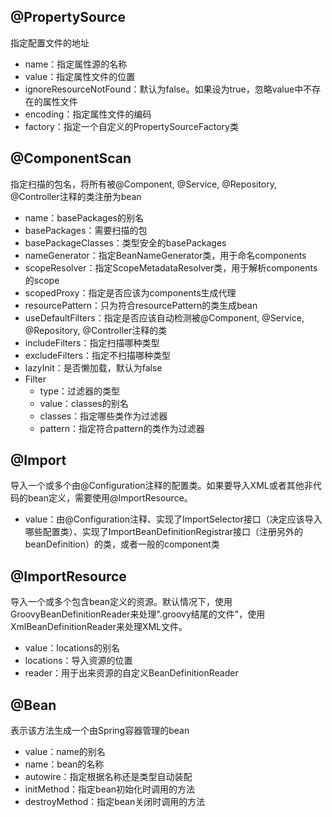 ## @PropertySource

指定配置文件的地址

- name：指定属性源的名称
- value：指定属性文件的位置
- ignoreResourceNotFound：默认为false。如果设为true，忽略value中不存在的属性文件
- encoding：指定属性文件的编码
- factory：指定一个自定义的PropertySourceFactory类
<!--more-->
## @ComponentScan

指定扫描的包名，将所有被@Component, @Service, @Repository, @Controller注释的类注册为bean

- name：basePackages的别名
- basePackages：需要扫描的包
- basePackageClasses：类型安全的basePackages
- nameGenerator：指定BeanNameGenerator类，用于命名components
- scopeResolver：指定ScopeMetadataResolver类，用于解析components的scope
- scopedProxy：指定是否应该为components生成代理
- resourcePattern：只为符合resourcePattern的类生成bean
- useDefaultFilters：指定是否应该自动检测被@Component, @Service, @Repository, @Controller注释的类
- includeFilters：指定扫描哪种类型
- excludeFilters：指定不扫描哪种类型
- lazyInit：是否懒加载，默认为false
- Filter
	- type：过滤器的类型
	- value：classes的别名
	- classes：指定哪些类作为过滤器
	- pattern：指定符合pattern的类作为过滤器

## @Import

导入一个或多个由@Configuration注释的配置类。如果要导入XML或者其他非代码的bean定义，需要使用@ImportResource。

- value：由@Configuration注释、实现了ImportSelector接口（决定应该导入哪些配置类）、实现了ImportBeanDefinitionRegistrar接口（注册另外的beanDefinition）的类，或者一般的component类

## @ImportResource

导入一个或多个包含bean定义的资源。默认情况下，使用GroovyBeanDefinitionReader来处理".groovy结尾的文件"，使用XmlBeanDefinitionReader来处理XML文件。

- value：locations的别名
- locations：导入资源的位置
- reader：用于出来资源的自定义BeanDefinitionReader

## @Bean

表示该方法生成一个由Spring容器管理的bean

- value：name的别名
- name：bean的名称
- autowire：指定根据名称还是类型自动装配
- initMethod：指定bean初始化时调用的方法
- destroyMethod：指定bean关闭时调用的方法

